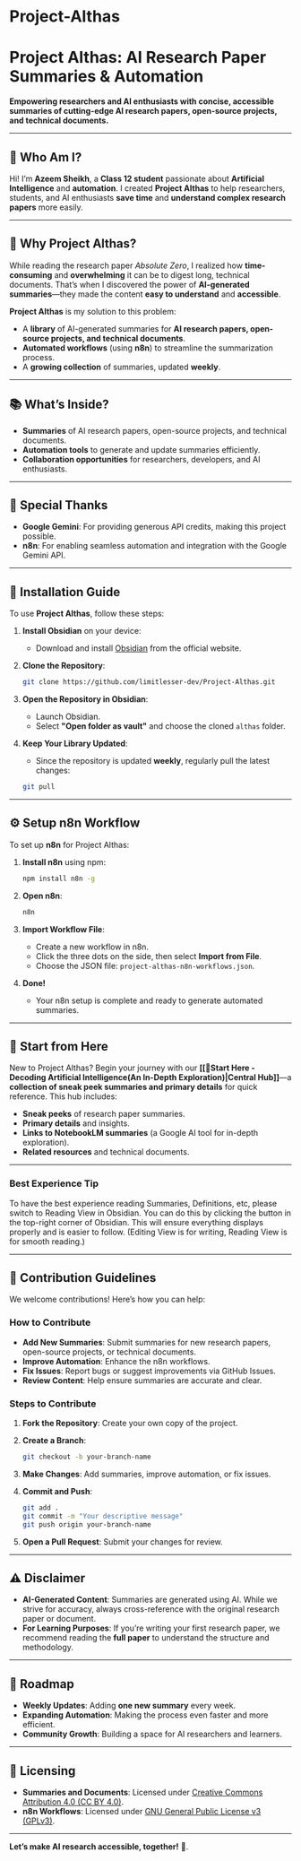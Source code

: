 # Project-Althas

# Project Althas: AI Research Paper Summaries & Automation

**Empowering researchers and AI enthusiasts with concise, accessible summaries of cutting-edge AI research papers, open-source projects, and technical documents.**

---

## 🌟 **Who Am I?**

Hi! I’m **Azeem Sheikh**, a **Class 12 student** passionate about **Artificial Intelligence** and **automation**. I created **Project Althas** to help researchers, students, and AI enthusiasts **save time** and **understand complex research papers** more easily.

---

## 🚀 **Why Project Althas?**

While reading the research paper *Absolute Zero*, I realized how **time-consuming** and **overwhelming** it can be to digest long, technical documents. That’s when I discovered the power of **AI-generated summaries**—they made the content **easy to understand** and **accessible**.

**Project Althas** is my solution to this problem:

* A **library** of AI-generated summaries for **AI research papers, open-source projects, and technical documents**.
* **Automated workflows** (using **n8n**) to streamline the summarization process.
* A **growing collection** of summaries, updated **weekly**.

---

## 📚 **What’s Inside?**

* **Summaries** of AI research papers, open-source projects, and technical documents.
* **Automation tools** to generate and update summaries efficiently.
* **Collaboration opportunities** for researchers, developers, and AI enthusiasts.

---

## 🤖 **Special Thanks**

* **Google Gemini**: For providing generous API credits, making this project possible.
* **n8n**: For enabling seamless automation and integration with the Google Gemini API.

---

## 🔧 **Installation Guide**

To use **Project Althas**, follow these steps:

1. **Install Obsidian** on your device:

   * Download and install [Obsidian](https://obsidian.md) from the official website.

2. **Clone the Repository**:

   ```bash
   git clone https://github.com/limitlesser-dev/Project-Althas.git
   ```

3. **Open the Repository in Obsidian**:

   * Launch Obsidian.
   * Select **"Open folder as vault"** and choose the cloned `althas` folder.

4. **Keep Your Library Updated**:

   * Since the repository is updated **weekly**, regularly pull the latest changes:

   ```bash
   git pull
   ```

---

## ⚙️ **Setup n8n Workflow**

To set up **n8n** for Project Althas:

1. **Install n8n** using npm:

   ```bash
   npm install n8n -g
   ```

2. **Open n8n**:

   ```bash
   n8n
   ```

3. **Import Workflow File**:

   * Create a new workflow in n8n.
   * Click the three dots on the side, then select **Import from File**.
   * Choose the JSON file: `project-althas-n8n-workflows.json`.
  
     

4. **Done!**

   * Your n8n setup is complete and ready to generate automated summaries.

---

## 🚀 **Start from Here**

New to Project Althas? Begin your journey with our **[[🚀Start Here - Decoding Artificial Intelligence(An In-Depth Exploration)|Central Hub]]**—a **collection of sneak peek summaries and primary details** for quick reference. This hub includes:

* **Sneak peeks** of research paper summaries.
* **Primary details** and insights.
* **Links to NotebookLM summaries** (a Google AI tool for in-depth exploration).
* **Related resources** and technical documents.

---

### Best Experience Tip

To have the best experience reading Summaries, Definitions, etc, please switch to Reading View in Obsidian. You can do this by clicking the button in the top-right corner of Obsidian. This will ensure everything displays properly and is easier to follow. (Editing View is for writing, Reading View is for smooth reading.)

---

## 🤝 **Contribution Guidelines**

We welcome contributions! Here’s how you can help:

### **How to Contribute**

* **Add New Summaries**: Submit summaries for new research papers, open-source projects, or technical documents.
* **Improve Automation**: Enhance the n8n workflows.
* **Fix Issues**: Report bugs or suggest improvements via GitHub Issues.
* **Review Content**: Help ensure summaries are accurate and clear.

### **Steps to Contribute**

1. **Fork the Repository**: Create your own copy of the project.
2. **Create a Branch**:

   ```bash
   git checkout -b your-branch-name
   ```
3. **Make Changes**: Add summaries, improve automation, or fix issues.
4. **Commit and Push**:

   ```bash
   git add .
   git commit -m "Your descriptive message"
   git push origin your-branch-name
   ```
5. **Open a Pull Request**: Submit your changes for review.

---

## ⚠️ **Disclaimer**

* **AI-Generated Content**: Summaries are generated using AI. While we strive for accuracy, always cross-reference with the original research paper or document.
* **For Learning Purposes**: If you’re writing your first research paper, we recommend reading the **full paper** to understand the structure and methodology.

---

## 📅 **Roadmap**

* **Weekly Updates**: Adding **one new summary** every week.
* **Expanding Automation**: Making the process even faster and more efficient.
* **Community Growth**: Building a space for AI researchers and learners.

---

## 📜 Licensing

* **Summaries and Documents**: Licensed under [Creative Commons Attribution 4.0 (CC BY 4.0)](LICENSE-CC-BY-4.0).
* **n8n Workflows**: Licensed under [GNU General Public License v3 (GPLv3)](LICENSE).

---

**Let’s make AI research accessible, together!** 🚀.
